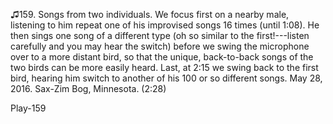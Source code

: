 ♫159. Songs from two individuals. We focus first on a nearby male,
listening to him repeat one of his improvised songs 16 times (until
1:08). He then sings one song of a different type (oh so similar to the
first!---listen carefully and you may hear the switch) before we swing
the microphone over to a more distant bird, so that the unique,
back-to-back songs of the two birds can be more easily heard. Last, at
2:15 we swing back to the first bird, hearing him switch to another of
his 100 or so different songs. May 28, 2016. Sax-Zim Bog, Minnesota.
(2:28)

Play-159
